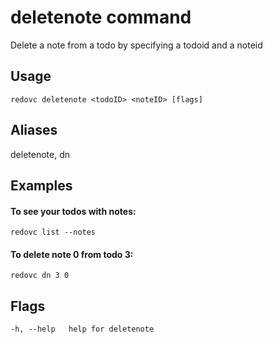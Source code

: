 # deletenote command
Delete a note from a todo by specifying a todoid and a noteid

## Usage
`redovc deletenote <todoID> <noteID> [flags]`

## Aliases
  deletenote, dn

## Examples
#### To see your todos with notes:
`redovc list --notes`

#### To delete note 0 from todo 3:
`redovc dn 3 0`

## Flags
`-h, --help   help for deletenote`